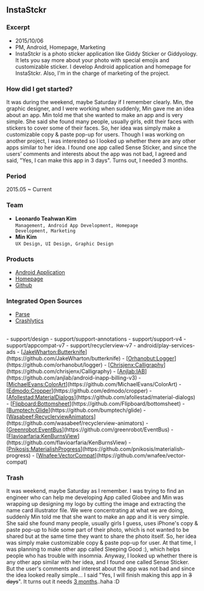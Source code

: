 ## InstaStckr

### **Excerpt**
- 2015/10/06
- PM, Android, Homepage, Marketing
- InstaStckr is a photo sticker application like Giddy Sticker or Giddyology. It lets you say more about your photo with special emojis and customizable sticker. I develop Android application and homepage for InstaStckr. Also, I'm in the charge of marketing of the project.

### **How did I get started?**
It was during the weekend, maybe Saturday if I remember clearly. Min, the graphic designer, and I were working when suddenly, Min gave me an idea about an app. Min told me that she wanted to make an app and is very simple. She said she found many people, usually girls, edit their faces with stickers to cover some of their faces. So, her idea was simply make a customizable copy & paste pop-up for users. Though I was working on another project, I was interested so I looked up whether there are any other apps similar to her idea. I found one app called Sense Sticker, and since the users’ comments and interests about the app was not bad, I agreed and said, "Yes, I can make this app in 3 days". Turns out, I needed 3 months.

### **Period**
2015.05 ~ Current

### **Team**
- **Leonardo Teahwan Kim**  
   <code id="inline">Management, Android App Development, Homepage Development, Marketing</code>
- **Min Kim**  
   <code id="inline">UX Design, UI Design, Graphic Design</code>

### **Products**
- [<u>Android Application</u>](https://play.google.com/store/apps/details?id=com.instastckr)
- [<u>Homepage</u>](http://www.instastckr.com/)
- [<u>Github</u>](https://github.com/InstaStckr)

### **Integrated Open Sources**
- [<u>Parse</u>](https://github.com/ParsePlatform)
- [<u>Crashlytics</u>](https://github.com/crashlytics)  
<br/>
- support/design
- support/support-annotations
- support/support-v4
- support/appcompat-v7
- support/recyclerview-v7
- android/play-services-ads
- [<u>JakeWharton:Butterknife</u>](https://github.com/JakeWharton/butterknife)
- [<u>Orhanobut:Logger</u>](https://github.com/orhanobut/logger)
- [<u>Chrisjenx:Calligraphy</u>](https://github.com/chrisjenx/Calligraphy)
- [<u>Anjlab:IAB</u>](https://github.com/anjlab/android-inapp-billing-v3)
- [<u>MichaelEvans:ColorArt</u>](https://github.com/MichaelEvans/ColorArt)
- [<u>Edmodo:Cropper</u>](https://github.com/edmodo/cropper)
- [<u>Afollestad:MaterialDialogs</u>](https://github.com/afollestad/material-dialogs)
- [<u>Flipboard:Bottomsheet</u>](https://github.com/Flipboard/bottomsheet)
- [<u>Bumptech:Glide</u>](https://github.com/bumptech/glide)
- [<u>Wasabeef:RecyclerviewAnimators</u>](https://github.com/wasabeef/recyclerview-animators)
- [<u>Greenrobot:EventBus</u>](https://github.com/greenrobot/EventBus)
- [<u>Flavioarfaria:KenBurnsView</u>](https://github.com/flavioarfaria/KenBurnsView)
- [<u>Pnikosis:MaterialishProgress</u>](https://github.com/pnikosis/materialish-progress)
- [<u>Wnafee:VectorCompat</u>](https://github.com/wnafee/vector-compat)

### **Trash**
It was weekend, maybe Saturday as I remember. I was trying to find an engineer who can help me developing App called Globee and Min was wrapping up designing my logo by cutting the image and extracting the name card illustrator file. We were concentrating at what we are doing, suddenly Min told me that she want to make an app and it is very simple. She said she found many people, usually girls I guess, uses iPhone's copy & paste pop-up to hide some part of their photo, which is not wanted to be shared but at the same time they want to share the photo itself. So, her idea was simply make customizable copy & paste pop-up for user. At that time, I was planning to make other app called Sleeping Good :), which helps people who has trouble with insomnia. Anyway, I looked up whether there is any other app similar with her idea, and I found one called Sense Sticker. But the user's comments and interest about the app was not bad and since the idea looked really simple... I said "Yes, I will finish making this app in <strike>3 days</strike>". It turns out it needs <u>3 months</u>..haha :D
